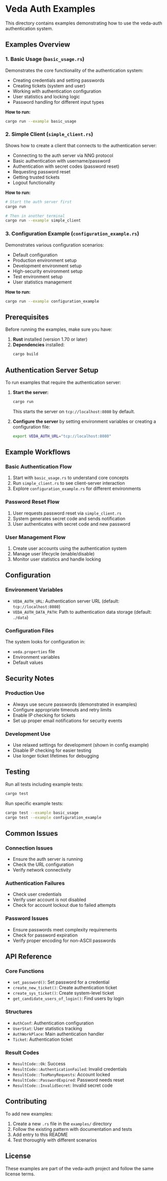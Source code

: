 # Veda Auth Examples

This directory contains examples demonstrating how to use the veda-auth authentication system.

## Examples Overview

### 1. Basic Usage (`basic_usage.rs`)
Demonstrates the core functionality of the authentication system:
- Creating credentials and setting passwords
- Creating tickets (system and user)
- Working with authentication configuration
- User statistics and locking logic
- Password handling for different input types

**How to run:**
```bash
cargo run --example basic_usage
```

### 2. Simple Client (`simple_client.rs`)
Shows how to create a client that connects to the authentication server:
- Connecting to the auth server via NNG protocol
- Basic authentication with username/password
- Authentication with secret codes (password reset)
- Requesting password reset
- Getting trusted tickets
- Logout functionality

**How to run:**
```bash
# Start the auth server first
cargo run

# Then in another terminal
cargo run --example simple_client
```

### 3. Configuration Example (`configuration_example.rs`)
Demonstrates various configuration scenarios:
- Default configuration
- Production environment setup
- Development environment setup
- High-security environment setup
- Test environment setup
- User statistics management

**How to run:**
```bash
cargo run --example configuration_example
```



## Prerequisites

Before running the examples, make sure you have:

1. **Rust** installed (version 1.70 or later)
2. **Dependencies** installed:
   ```bash
   cargo build
   ```

## Authentication Server Setup

To run examples that require the authentication server:

1. **Start the server:**
   ```bash
   cargo run
   ```
   This starts the server on `tcp://localhost:8080` by default.

2. **Configure the server** by setting environment variables or creating a configuration file:
   ```bash
   export VEDA_AUTH_URL="tcp://localhost:8080"
   ```

## Example Workflows

### Basic Authentication Flow
1. Start with `basic_usage.rs` to understand core concepts
2. Run `simple_client.rs` to see client-server interaction
3. Explore `configuration_example.rs` for different environments

### Password Reset Flow
1. User requests password reset via `simple_client.rs`
2. System generates secret code and sends notification
3. User authenticates with secret code and new password

### User Management Flow
1. Create user accounts using the authentication system
2. Manage user lifecycle (enable/disable)
3. Monitor user statistics and handle locking

## Configuration

### Environment Variables
- `VEDA_AUTH_URL`: Authentication server URL (default: `tcp://localhost:8080`)
- `VEDA_AUTH_DATA_PATH`: Path to authentication data storage (default: `./data`)

### Configuration Files
The system looks for configuration in:
- `veda.properties` file
- Environment variables
- Default values

## Security Notes

### Production Use
- Always use secure passwords (demonstrated in examples)
- Configure appropriate timeouts and retry limits
- Enable IP checking for tickets
- Set up proper email notifications for security events

### Development Use
- Use relaxed settings for development (shown in config example)
- Disable IP checking for easier testing
- Use longer ticket lifetimes for debugging

## Testing

Run all tests including example tests:
```bash
cargo test
```

Run specific example tests:
```bash
cargo test --example basic_usage
cargo test --example configuration_example
```

## Common Issues

### Connection Issues
- Ensure the auth server is running
- Check the URL configuration
- Verify network connectivity

### Authentication Failures
- Check user credentials
- Verify user account is not disabled
- Check for account lockout due to failed attempts

### Password Issues
- Ensure passwords meet complexity requirements
- Check for password expiration
- Verify proper encoding for non-ASCII passwords

## API Reference

### Core Functions
- `set_password()`: Set password for a credential
- `create_new_ticket()`: Create authentication ticket
- `create_sys_ticket()`: Create system-level ticket
- `get_candidate_users_of_login()`: Find users by login

### Structures
- `AuthConf`: Authentication configuration
- `UserStat`: User statistics tracking
- `AuthWorkPlace`: Main authentication handler
- `Ticket`: Authentication ticket

### Result Codes
- `ResultCode::Ok`: Success
- `ResultCode::AuthenticationFailed`: Invalid credentials
- `ResultCode::TooManyRequests`: Account locked
- `ResultCode::PasswordExpired`: Password needs reset
- `ResultCode::InvalidSecret`: Invalid secret code

## Contributing

To add new examples:
1. Create a new `.rs` file in the `examples/` directory
2. Follow the existing pattern with documentation and tests
3. Add entry to this README
4. Test thoroughly with different scenarios

## License

These examples are part of the veda-auth project and follow the same license terms. 